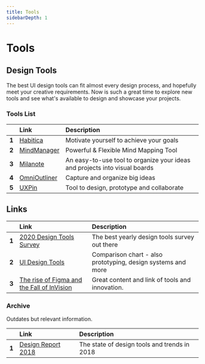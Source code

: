 ```yaml
---
title: Tools
sidebarDepth: 1
---
```


# Tools

## Design Tools

The best UI design tools can fit almost every design process, and hopefully meet your creative requirements. Now is such a great time to explore new tools and see what's available to design and showcase your projects.

### Tools List

|  | Link | Description |
| :--- | :--- | :--- |
| **1** | [Habitica](https://habitica.com/static/home) | Motivate yourself to achieve your goals |
| **2** | [MindManager](https://www.mindjet.com/mindmanager/) | Powerful & Flexible Mind Mapping Tool |
| **3** | [Milanote](https://milanote.com/) | An easy-to-use tool to organize your ideas and projects into visual boards |
| **4** | [OmniOutliner](https://www.omnigroup.com/omnioutliner) | Capture and organize big ideas |
| **5** | [UXPin](https://www.uxpin.com/) | Tool to design, prototype and collaborate |

 

## Links

|  | Link | Description |
| :--- | :--- | :--- |
| **1** | [2020 Design Tools Survey](https://uxtools.co/survey-2020/) | The best yearly design tools survey out there |
| **2** | [UI Design Tools](https://uxtools.co/tools/design) | Comparison chart - also prototyping, design systems and more |
| **3** | [The rise of Figma and the Fall of InVision](https://uxdesign.cc/the-precipitous-rise-of-figma-and-fall-of-invision-435f07e8d1b6) | Great content and link of tools and innovation. |

### Archive

Outdates but relevant information.

|  | Link | Description |
| :--- | :--- | :--- |
| **1** | [Design Report 2018](https://avocode.com/design-report-2018) | The state of design tools and trends in 2018 |

